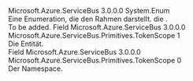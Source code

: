 <Type Name="TokenScope" FullName="Microsoft.Azure.ServiceBus.Primitives.TokenScope">
  <TypeSignature Language="C#" Value="public enum TokenScope" />
  <TypeSignature Language="ILAsm" Value=".class public auto ansi sealed TokenScope extends System.Enum" />
  <TypeSignature Language="DocId" Value="T:Microsoft.Azure.ServiceBus.Primitives.TokenScope" />
  <TypeSignature Language="VB.NET" Value="Public Enum TokenScope" />
  <TypeSignature Language="F#" Value="type TokenScope = " />
  <AssemblyInfo>
    <AssemblyName>Microsoft.Azure.ServiceBus</AssemblyName>
    <AssemblyVersion>3.0.0.0</AssemblyVersion>
  </AssemblyInfo>
  <Base>
    <BaseTypeName>System.Enum</BaseTypeName>
  </Base>
  <Docs>
    <summary>
            Eine Enumeration, die den Rahmen darstellt. die <see cref="T:Microsoft.Azure.ServiceBus.Primitives.SecurityToken" />.
            </summary>
    <remarks>To be added.</remarks>
  </Docs>
  <Members>
    <Member MemberName="Entity">
      <MemberSignature Language="C#" Value="Entity" />
      <MemberSignature Language="ILAsm" Value=".field public static literal valuetype Microsoft.Azure.ServiceBus.Primitives.TokenScope Entity = int32(1)" />
      <MemberSignature Language="DocId" Value="F:Microsoft.Azure.ServiceBus.Primitives.TokenScope.Entity" />
      <MemberSignature Language="VB.NET" Value="Entity" />
      <MemberSignature Language="F#" Value="Entity = 1" Usage="Microsoft.Azure.ServiceBus.Primitives.TokenScope.Entity" />
      <MemberType>Field</MemberType>
      <AssemblyInfo>
        <AssemblyName>Microsoft.Azure.ServiceBus</AssemblyName>
        <AssemblyVersion>3.0.0.0</AssemblyVersion>
      </AssemblyInfo>
      <ReturnValue>
        <ReturnType>Microsoft.Azure.ServiceBus.Primitives.TokenScope</ReturnType>
      </ReturnValue>
      <MemberValue>1</MemberValue>
      <Docs>
        <summary>
            Die Entität.
            </summary>
      </Docs>
    </Member>
    <Member MemberName="Namespace">
      <MemberSignature Language="C#" Value="Namespace" />
      <MemberSignature Language="ILAsm" Value=".field public static literal valuetype Microsoft.Azure.ServiceBus.Primitives.TokenScope Namespace = int32(0)" />
      <MemberSignature Language="DocId" Value="F:Microsoft.Azure.ServiceBus.Primitives.TokenScope.Namespace" />
      <MemberSignature Language="VB.NET" Value="Namespace" />
      <MemberSignature Language="F#" Value="Namespace = 0" Usage="Microsoft.Azure.ServiceBus.Primitives.TokenScope.Namespace" />
      <MemberType>Field</MemberType>
      <AssemblyInfo>
        <AssemblyName>Microsoft.Azure.ServiceBus</AssemblyName>
        <AssemblyVersion>3.0.0.0</AssemblyVersion>
      </AssemblyInfo>
      <ReturnValue>
        <ReturnType>Microsoft.Azure.ServiceBus.Primitives.TokenScope</ReturnType>
      </ReturnValue>
      <MemberValue>0</MemberValue>
      <Docs>
        <summary>
            Der Namespace.
            </summary>
      </Docs>
    </Member>
  </Members>
</Type>